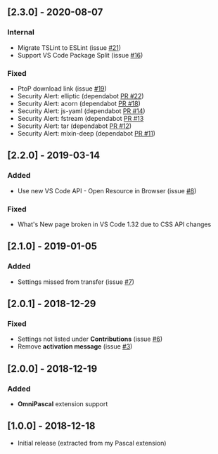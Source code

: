 ## [2.3.0] - 2020-08-07
### Internal
- Migrate TSLint to ESLint (issue [#21](https://github.com/alefragnani/vscode-pascal-formatter/issues/21))
- Support VS Code Package Split (issue [#16](https://github.com/alefragnani/vscode-pascal-formatter/issues/16))

### Fixed
- PtoP download link (issue [#19](https://github.com/alefragnani/vscode-pascal-formatter/issues/19))
- Security Alert: elliptic (dependabot [PR #22](https://github.com/alefragnani/vscode-pascal-formatter/pull/22))
- Security Alert: acorn (dependabot [PR #18](https://github.com/alefragnani/vscode-pascal-formatter/pull/18))
- Security Alert: js-yaml (dependabot [PR #14](https://github.com/alefragnani/vscode-pascal-formatter/pull/14))
- Security Alert: fstream (dependabot [PR #13](https://github.com/alefragnani/vscode-pascal-formatter/pull/13)
- Security Alert: tar (dependabot [PR #12](https://github.com/alefragnani/vscode-pascal-formatter/pull/12))
- Security Alert: mixin-deep (dependabot [PR #11](https://github.com/alefragnani/vscode-pascal-formatter/pull/11))

## [2.2.0] - 2019-03-14
### Added
- Use new VS Code API - Open Resource in Browser (issue [#8](https://github.com/alefragnani/vscode-pascal-formatter/issues/8))

### Fixed
- What's New page broken in VS Code 1.32 due to CSS API changes

## [2.1.0] - 2019-01-05
### Added
- Settings missed from transfer (issue [#7](https://github.com/alefragnani/vscode-pascal-formatter/issues/7))

## [2.0.1] - 2018-12-29
### Fixed
- Settings not listed under **Contributions** (issue [#6](https://github.com/alefragnani/vscode-pascal-formatter/issues/6))
- Remove **activation message** (issue [#3](https://github.com/alefragnani/vscode-pascal-formatter/issues/3))

## [2.0.0] - 2018-12-19
### Added
- **OmniPascal** extension support

## [1.0.0] - 2018-12-18
- Initial release (extracted from my Pascal extension)